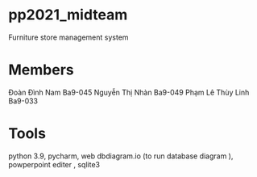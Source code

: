 # pp2021_midteam
Furniture store management system
# Members
Đoàn Đình Nam Ba9-045
Nguyễn Thị Nhàn Ba9-049
Phạm Lê Thùy Linh Ba9-033
# Tools
python 3.9,
pycharm,
web dbdiagram.io (to run database diagram ),
powperpoint editer ,
sqlite3

